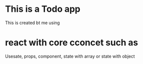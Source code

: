 
# This is a Todo app 

This is created bt me  using

# react with core cconcet such as 

Usesate, props, component, state with array or state with object


